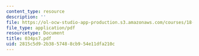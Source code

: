 ```yaml
---
content_type: resource
description: ''
file: https://ol-ocw-studio-app-production.s3.amazonaws.com/courses/18-034-honors-differential-equations-spring-2004/2815c5d92b3857488cb954e11dfa210c_034ps7.pdf
file_type: application/pdf
resourcetype: Document
title: 034ps7.pdf
uid: 2815c5d9-2b38-5748-8cb9-54e11dfa210c
---
```

